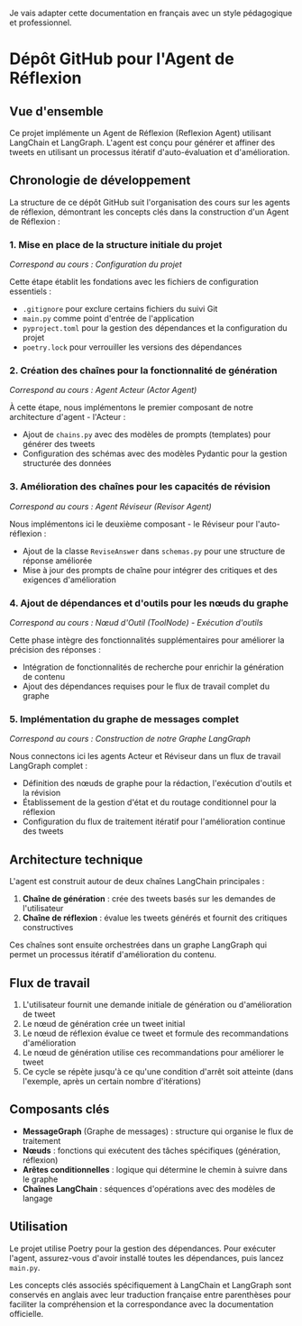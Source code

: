 Je vais adapter cette documentation en français avec un style pédagogique et professionnel.

# Dépôt GitHub pour l'Agent de Réflexion

## Vue d'ensemble

Ce projet implémente un Agent de Réflexion (Reflexion Agent) utilisant LangChain et LangGraph. L'agent est conçu pour générer et affiner des tweets en utilisant un processus itératif d'auto-évaluation et d'amélioration.

## Chronologie de développement

La structure de ce dépôt GitHub suit l'organisation des cours sur les agents de réflexion, démontrant les concepts clés dans la construction d'un Agent de Réflexion :

### 1. Mise en place de la structure initiale du projet
*Correspond au cours : Configuration du projet*

Cette étape établit les fondations avec les fichiers de configuration essentiels :
- `.gitignore` pour exclure certains fichiers du suivi Git
- `main.py` comme point d'entrée de l'application
- `pyproject.toml` pour la gestion des dépendances et la configuration du projet
- `poetry.lock` pour verrouiller les versions des dépendances

### 2. Création des chaînes pour la fonctionnalité de génération
*Correspond au cours  : Agent Acteur (Actor Agent)*

À cette étape, nous implémentons le premier composant de notre architecture d'agent - l'Acteur :
- Ajout de `chains.py` avec des modèles de prompts (templates) pour générer des tweets
- Configuration des schémas avec des modèles Pydantic pour la gestion structurée des données

### 3. Amélioration des chaînes pour les capacités de révision
*Correspond au cours  : Agent Réviseur (Revisor Agent)*

Nous implémentons ici le deuxième composant - le Réviseur pour l'auto-réflexion :
- Ajout de la classe `ReviseAnswer` dans `schemas.py` pour une structure de réponse améliorée
- Mise à jour des prompts de chaîne pour intégrer des critiques et des exigences d'amélioration

### 4. Ajout de dépendances et d'outils pour les nœuds du graphe
*Correspond au cours  : Nœud d'Outil (ToolNode) - Exécution d'outils*

Cette phase intègre des fonctionnalités supplémentaires pour améliorer la précision des réponses :
- Intégration de fonctionnalités de recherche pour enrichir la génération de contenu
- Ajout des dépendances requises pour le flux de travail complet du graphe

### 5. Implémentation du graphe de messages complet
*Correspond au cours  : Construction de notre Graphe LangGraph*

Nous connectons ici les agents Acteur et Réviseur dans un flux de travail LangGraph complet :
- Définition des nœuds de graphe pour la rédaction, l'exécution d'outils et la révision
- Établissement de la gestion d'état et du routage conditionnel pour la réflexion
- Configuration du flux de traitement itératif pour l'amélioration continue des tweets

## Architecture technique

L'agent est construit autour de deux chaînes LangChain principales :
1. **Chaîne de génération** : crée des tweets basés sur les demandes de l'utilisateur
2. **Chaîne de réflexion** : évalue les tweets générés et fournit des critiques constructives

Ces chaînes sont ensuite orchestrées dans un graphe LangGraph qui permet un processus itératif d'amélioration du contenu.

## Flux de travail

1. L'utilisateur fournit une demande initiale de génération ou d'amélioration de tweet
2. Le nœud de génération crée un tweet initial
3. Le nœud de réflexion évalue ce tweet et formule des recommandations d'amélioration
4. Le nœud de génération utilise ces recommandations pour améliorer le tweet
5. Ce cycle se répète jusqu'à ce qu'une condition d'arrêt soit atteinte (dans l'exemple, après un certain nombre d'itérations)

## Composants clés

- **MessageGraph** (Graphe de messages) : structure qui organise le flux de traitement
- **Nœuds** : fonctions qui exécutent des tâches spécifiques (génération, réflexion)
- **Arêtes conditionnelles** : logique qui détermine le chemin à suivre dans le graphe
- **Chaînes LangChain** : séquences d'opérations avec des modèles de langage

## Utilisation

Le projet utilise Poetry pour la gestion des dépendances. Pour exécuter l'agent, assurez-vous d'avoir installé toutes les dépendances, puis lancez `main.py`.

Les concepts clés associés spécifiquement à LangChain et LangGraph sont conservés en anglais avec leur traduction française entre parenthèses pour faciliter la compréhension et la correspondance avec la documentation officielle.